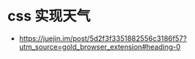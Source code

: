 # css 实现天气
- https://juejin.im/post/5d2f3f3351882556c3186f57?utm_source=gold_browser_extension#heading-0